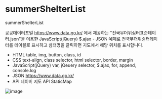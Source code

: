 # summerShelterList
summerShelterList

공공데이터포털 https://www.data.go.kr/ 에서 제공하는 "전국무더위심터표준데이터.json"을 이용한 JavaScript(jQuery) $.ajax - JSON 예제로 전국무더위쉼터데이터를 테이블로 표시하고 쉼터명을 클릭하면 지도에서 해당 위치를 표시합니다. 

- HTML
table, img, button, class, id
- CSS
text-align, class selector, html selector, border, margin
- JavaScript(jQuery)
var, jQeuery selector, $.ajax, for, append, console.log
- JSON
https://www.data.go.kr/
- API
네이버 지도 API StaticMap



![image](https://user-images.githubusercontent.com/22079767/44182426-e31bdb80-a141-11e8-8ee3-dffe23297c39.png)
